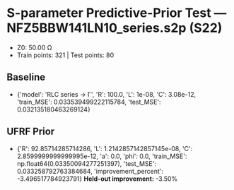 # S-parameter Predictive-Prior Test — NFZ5BBW141LN10_series.s2p (S22)
- Z0: 50.00 Ω
- Train points: 321  |  Test points: 80

## Baseline
- {'model': 'RLC series -> Γ', 'R': 100.0, 'L': 1e-08, 'C': 3.08e-12, 'train_MSE': 0.033539499222115784, 'test_MSE': 0.032135180463269124}

## UFRF Prior
- {'R': 92.85714285714286, 'L': 1.2142857142857145e-08, 'C': 2.8599999999999995e-12, 'a': 0.0, 'phi': 0.0, 'train_MSE': np.float64(0.03350094277251397), 'test_MSE': 0.033258792763384684, 'improvement_percent': -3.496517784923791}
**Held-out improvement:** -3.50%